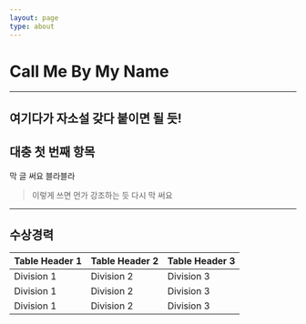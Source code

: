 ```yaml
---
layout: page
type: about
---  
```

#      
      
         
            
# Call Me By My Name
   
   
---
여기다가 자소설 갖다 붙이면 될 듯!
---
   
## 대충 첫 번째 항목
   
막 글 써요 블라블라
> 이렇게 쓰면 먼가 강조하는 듯
다시 막 써요
   
---
   
## 수상경력
   
| Table Header 1 | Table Header 2 | Table Header 3 |
| --- | --- | --- |
| Division 1 | Division 2 | Division 3 |
| Division 1 | Division 2 | Division 3 |
| Division 1 | Division 2 | Division 3 |
